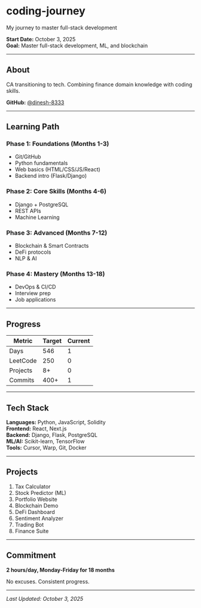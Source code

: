 # coding-journey

My journey to master full-stack development

**Start Date:** October 3, 2025  
**Goal:** Master full-stack development, ML, and blockchain

---

## About

CA transitioning to tech. Combining finance domain knowledge with coding skills.

**GitHub:** [@dinesh-8333](https://github.com/dinesh-8333)

---

## Learning Path

### Phase 1: Foundations (Months 1-3)
- Git/GitHub
- Python fundamentals
- Web basics (HTML/CSS/JS/React)
- Backend intro (Flask/Django)

### Phase 2: Core Skills (Months 4-6)
- Django + PostgreSQL
- REST APIs
- Machine Learning

### Phase 3: Advanced (Months 7-12)
- Blockchain & Smart Contracts
- DeFi protocols
- NLP & AI

### Phase 4: Mastery (Months 13-18)
- DevOps & CI/CD
- Interview prep
- Job applications

---

## Progress

| Metric | Target | Current |
|--------|--------|---------|
| Days | 546 | 1 |
| LeetCode | 250 | 0 |
| Projects | 8+ | 0 |
| Commits | 400+ | 1 |

---

## Tech Stack

**Languages:** Python, JavaScript, Solidity  
**Frontend:** React, Next.js  
**Backend:** Django, Flask, PostgreSQL  
**ML/AI:** Scikit-learn, TensorFlow  
**Tools:** Cursor, Warp, Git, Docker

---

## Projects

1. Tax Calculator
2. Stock Predictor (ML)
3. Portfolio Website
4. Blockchain Demo
5. DeFi Dashboard
6. Sentiment Analyzer
7. Trading Bot
8. Finance Suite

---

## Commitment

**2 hours/day, Monday-Friday for 18 months**

No excuses. Consistent progress.

---

*Last Updated: October 3, 2025*